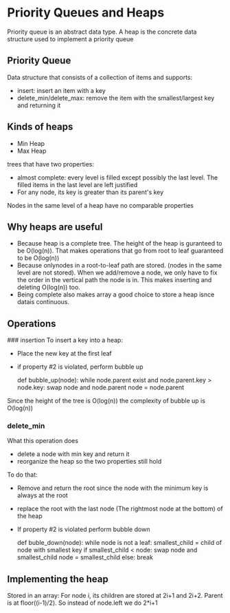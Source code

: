 # Priority Queues and Heaps

Priority queue is an abstract data type. A heap is the concrete data structure used to implement a priority queue

## Priority Queue
Data structure that consists of a collection of items and supports:
- insert: insert an item with a key
- delete_min/delete_max: remove the item with the smallest/largest key and returning it

## Kinds of heaps

- Min Heap
- Max Heap

trees that have two properties:
- almost complete: every level is filled except possibly the last level. The filled items in
the last level are left justified
- For any node, its key is greater than its parent's key

Nodes in the same level of a heap have no comparable properties

## Why heaps are useful

- Because heap is a complete tree. The height of the heap is guranteed to be O(log(n)). That makes operations that go from root to leaf guaranteed to be O(log(n))
- Because onlynodes in a root-to-leaf path are stored. (nodes in the same level are not stored). When we add/remove a node, we only have to fix the order in the vertical path the node is in. This makes inserting and deleting O(log(n)) too.
- Being complete also makes array a good choice to store a heap isnce datais continuous.


## Operations

### insertion
To insert a key into a heap:
- Place the new key at the first leaf
- if property #2 is violated, perform bubble up

    def bubble_up(node):
        while node.parent exist and node.parent.key > node.key:
        swap node and node.parent
        node = node.parent

Since the height of the tree is O(log(n)) the complexity of bubble up is O(log(n))

### delete_min
What this operation does
- delete a node with min key and return it
- reorganize the heap so the two properties still hold

To do that:
- Remove and return the root since the node with the minimum key is always at the root
- replace the root with the last node (The rightmost node at the bottom) of the heap
- If property #2 is violated perform bubble down

    def buble_down(node):
        while node is not a leaf:
            smallest_child = child of node with smallest key
            if smallest_child < node:
                swap node and smallest_child
                node = smallest_child
            else:
                break


## Implementing the heap
Stored in an array: For node i, its children are stored at 2i+1 and 2i+2. Parent is at floor((i-1)/2). So instead of node.left we do 2*i+1
